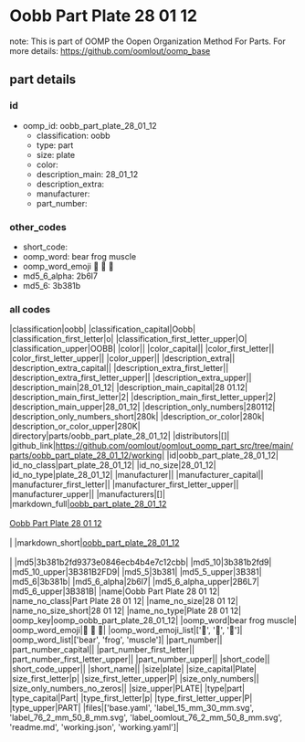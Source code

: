 # Oobb Part Plate 28 01 12  

note: This is part of OOMP the Oopen Organization Method For Parts. For more details: https://github.com/oomlout/oomp_base

##  part details





### id
* oomp_id: oobb_part_plate_28_01_12
  * classification: oobb
  * type: part
  * size: plate
  * color: 
  * description_main: 28_01_12
  * description_extra: 
  * manufacturer: 
  * part_number: 

### other_codes
* short_code: 
* oomp_word: bear frog muscle
* oomp_word_emoji :bear: :frog: :muscle:
* md5_6_alpha: 2b6l7
* md5_6: 3b381b

### all codes 
|classification|oobb|
|classification_capital|Oobb|
|classification_first_letter|o|
|classification_first_letter_upper|O|
|classification_upper|OOBB|
|color||
|color_capital||
|color_first_letter||
|color_first_letter_upper||
|color_upper||
|description_extra||
|description_extra_capital||
|description_extra_first_letter||
|description_extra_first_letter_upper||
|description_extra_upper||
|description_main|28_01_12|
|description_main_capital|28 01.12|
|description_main_first_letter|2|
|description_main_first_letter_upper|2|
|description_main_upper|28_01_12|
|description_only_numbers|280112|
|description_only_numbers_short|280k|
|description_or_color|280k|
|description_or_color_upper|280K|
|directory|parts/oobb_part_plate_28_01_12|
|distributors|[]|
|github_link|https://github.com/oomlout/oomlout_oomp_part_src/tree/main/parts/oobb_part_plate_28_01_12/working|
|id|oobb_part_plate_28_01_12|
|id_no_class|part_plate_28_01_12|
|id_no_size|28_01_12|
|id_no_type|plate_28_01_12|
|manufacturer||
|manufacturer_capital||
|manufacturer_first_letter||
|manufacturer_first_letter_upper||
|manufacturer_upper||
|manufacturers|[]|
|markdown_full|[oobb_part_plate_28_01_12](https://github.com/oomlout/oomlout_oomp_part_src/tree/main/parts/oobb_part_plate_28_01_12/working)<br>[](https://github.com/oomlout/oomlout_oomp_part_src/tree/main/parts/oobb_part_plate_28_01_12/working)<br>[Oobb Part Plate 28 01 12](https://github.com/oomlout/oomlout_oomp_part_src/tree/main/parts/oobb_part_plate_28_01_12/working)<br><br>|
|markdown_short|[oobb_part_plate_28_01_12](https://github.com/oomlout/oomlout_oomp_part_src/tree/main/parts/oobb_part_plate_28_01_12/working)<br><br>|
|md5|3b381b2fd9373e0846ecb4b4e7c12cbb|
|md5_10|3b381b2fd9|
|md5_10_upper|3B381B2FD9|
|md5_5|3b381|
|md5_5_upper|3B381|
|md5_6|3b381b|
|md5_6_alpha|2b6l7|
|md5_6_alpha_upper|2B6L7|
|md5_6_upper|3B381B|
|name|Oobb Part Plate 28 01 12|
|name_no_class|Part Plate 28 01 12|
|name_no_size|28 01 12|
|name_no_size_short|28 01 12|
|name_no_type|Plate 28 01 12|
|oomp_key|oomp_oobb_part_plate_28_01_12|
|oomp_word|bear frog muscle|
|oomp_word_emoji|:bear: :frog: :muscle:|
|oomp_word_emoji_list|[':bear:', ':frog:', ':muscle:']|
|oomp_word_list|['bear', 'frog', 'muscle']|
|part_number||
|part_number_capital||
|part_number_first_letter||
|part_number_first_letter_upper||
|part_number_upper||
|short_code||
|short_code_upper||
|short_name||
|size|plate|
|size_capital|Plate|
|size_first_letter|p|
|size_first_letter_upper|P|
|size_only_numbers||
|size_only_numbers_no_zeros||
|size_upper|PLATE|
|type|part|
|type_capital|Part|
|type_first_letter|p|
|type_first_letter_upper|P|
|type_upper|PART|
|files|['base.yaml', 'label_15_mm_30_mm.svg', 'label_76_2_mm_50_8_mm.svg', 'label_oomlout_76_2_mm_50_8_mm.svg', 'readme.md', 'working.json', 'working.yaml']|
